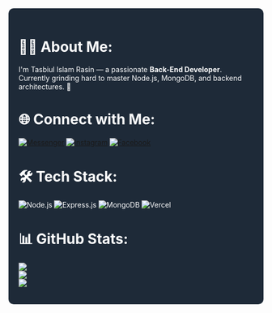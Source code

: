 <!-- Add this style block only if the platform supports HTML inside markdown (like GitHub profile READMEs) -->
<div style="background-color:#1e2a38; padding: 20px; border-radius: 10px; color: white;">

# 👨‍💻 About Me:
I'm Tasbiul Islam Rasin — a passionate **Back-End Developer**.  
Currently grinding hard to master Node.js, MongoDB, and backend architectures. 🚀

# 🌐 Connect with Me:
[![Messenger](https://img.shields.io/badge/Messenger-00B2FF?style=for-the-badge&logo=messenger&logoColor=white)](https://m.me/100018893430564)
[![Instagram](https://img.shields.io/badge/Instagram-E4405F?style=for-the-badge&logo=instagram&logoColor=white)](https://instagram.com/depressed_rasin404)
[![Facebook](https://img.shields.io/badge/Facebook-1877F2?style=for-the-badge&logo=facebook&logoColor=white)](https://facebook.com/depressed.rasin.xyz)

# 🛠️ Tech Stack:
![Node.js](https://img.shields.io/badge/node.js-339933?style=for-the-badge&logo=nodedotjs&logoColor=white)
![Express.js](https://img.shields.io/badge/express.js-000000?style=for-the-badge&logo=express&logoColor=white)
![MongoDB](https://img.shields.io/badge/MongoDB-4EA94B?style=for-the-badge&logo=mongodb&logoColor=white)
![Vercel](https://img.shields.io/badge/Vercel-000000?style=for-the-badge&logo=vercel&logoColor=white)

# 📊 GitHub Stats:
![](https://github-readme-stats.vercel.app/api?username=rasinislam&theme=dark&hide_border=false&include_all_commits=true&count_private=true)  
![](https://github-readme-streak-stats.herokuapp.com/?user=rasinislam&theme=dark&hide_border=false)  
![](https://github-readme-stats.vercel.app/api/top-langs/?username=rasinislam&theme=dark&hide_border=false&layout=compact)

</div>
